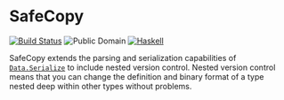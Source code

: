 SafeCopy
========

[![Build Status](https://travis-ci.org/acid-state/safecopy.png?branch=master)](https://travis-ci.org/acid-state/safecopy)
![Public Domain](http://b.repl.ca/v1/license-public-blue.png)
[![Haskell](http://b.repl.ca/v1/language-haskell-4e6272.png)](http://www.haskell.org)

SafeCopy extends the parsing and serialization capabilities of
[`Data.Serialize`](https://github.com/GaloisInc/cereal) to include nested
version control.  Nested version control means that you can change the
definition and binary format of a type nested deep within other types without
problems.
